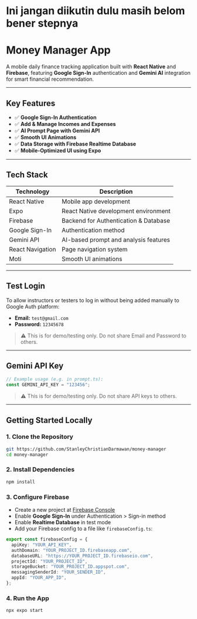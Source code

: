 # Ini jangan diikutin dulu masih belom bener stepnya


# Money Manager App

A mobile daily finance tracking application built with **React Native** and **Firebase**, featuring **Google Sign-In** authentication and **Gemini AI** integration for smart financial recommendation.

---

## Key Features

* ✅ **Google Sign-In Authentication**
* ✅ **Add & Manage Incomes and Expenses**
* ✅ **AI Prompt Page with Gemini API**
* ✅ **Smooth UI Animations**
* ✅ **Data Storage with Firebase Realtime Database**
* ✅ **Mobile-Optimized UI using Expo**

---

## Tech Stack

| Technology       | Description                           |
| ---------------- | ------------------------------------- |
| React Native     | Mobile app development                |
| Expo             | React Native development environment  |
| Firebase         | Backend for Authentication & Database |
| Google Sign-In   | Authentication method                 |
| Gemini API       | AI-based prompt and analysis features |
| React Navigation | Page navigation system                |
| Moti             | Smooth UI animations                  |

---

## Test Login

To allow instructors or testers to log in without being added manually to Google Auth platform:

* **Email:** `test@gmail.com`
* **Password:** `12345678`

> ⚠️ This is for demo/testing only. Do not share Email and Password to others.

---

## Gemini API Key

```ts
// Example usage (e.g. in prompt.ts):
const GEMINI_API_KEY = "123456";
```

> ⚠️ This is for demo/testing only. Do not share API keys to others.

---

## Getting Started Locally

### 1. Clone the Repository

```bash
git https://github.com/StanleyChristianDarmawan/money-manager
cd money-manager
```

### 2. Install Dependencies

```bash
npm install
```

### 3. Configure Firebase

* Create a new project at [Firebase Console](https://console.firebase.google.com)
* Enable **Google Sign-In** under Authentication > Sign-in method
* Enable **Realtime Database** in test mode
* Add your Firebase config to a file like `firebaseConfig.ts`:

```ts
export const firebaseConfig = {
  apiKey: "YOUR_API_KEY",
  authDomain: "YOUR_PROJECT_ID.firebaseapp.com",
  databaseURL: "https://YOUR_PROJECT_ID.firebaseio.com",
  projectId: "YOUR_PROJECT_ID",
  storageBucket: "YOUR_PROJECT_ID.appspot.com",
  messagingSenderId: "YOUR_SENDER_ID",
  appId: "YOUR_APP_ID",
};
```

### 4. Run the App

```bash
npx expo start
```